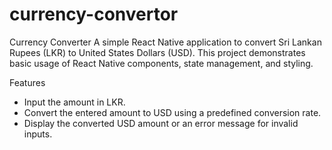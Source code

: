 # currency-convertor
Currency Converter A simple React Native application to convert Sri Lankan Rupees (LKR) to United States Dollars (USD). This project demonstrates basic usage of React Native components, state management, and styling.

Features
<ul>
<li>Input the amount in LKR.</li>
<li>Convert the entered amount to USD using a predefined conversion rate.</li>
<li>Display the converted USD amount or an error message for invalid inputs.</li>
</ul>
